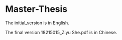 # Master-Thesis

The initial_version is in English.

The final version 18215015_Ziyu She.pdf is in Chinese.

